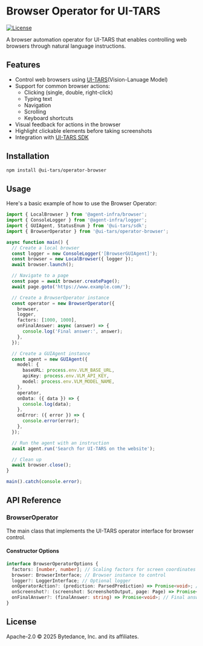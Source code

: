 # Browser Operator for UI-TARS

[![License](https://img.shields.io/badge/License-Apache%202.0-blue.svg)](https://github.com/bytedance/UI-TARS-desktop/LICENSE)

A browser automation operator for UI-TARS that enables controlling web browsers through natural language instructions.

## Features

- Control web browsers using [UI-TARS](https://github.com/bytedance/UI-TARS)(Vision-Lanuage Model)
- Support for common browser actions:
  - Clicking (single, double, right-click)
  - Typing text
  - Navigation
  - Scrolling
  - Keyboard shortcuts
- Visual feedback for actions in the browser
- Highlight clickable elements before taking screenshots
- Integration with [UI-TARS SDK](https://github.com/bytedance/UI-TARS-desktop/blob/main/docs/sdk.md)

## Installation

```bash
npm install @ui-tars/operator-browser
```

## Usage

Here's a basic example of how to use the Browser Operator:

```typescript
import { LocalBrowser } from '@agent-infra/browser';
import { ConsoleLogger } from '@agent-infra/logger';
import { GUIAgent, StatusEnum } from '@ui-tars/sdk';
import { BrowserOperator } from '@ui-tars/operator-browser';

async function main() {
  // Create a local browser
  const logger = new ConsoleLogger('[BrowserGUIAgent]');
  const browser = new LocalBrowser({ logger });
  await browser.launch();

  // Navigate to a page
  const page = await browser.createPage();
  await page.goto('https://www.example.com/');

  // Create a BrowserOperator instance
  const operator = new BrowserOperator({
    browser,
    logger,
    factors: [1000, 1000],
    onFinalAnswer: async (answer) => {
      console.log('Final answer:', answer);
    },
  });

  // Create a GUIAgent instance
  const agent = new GUIAgent({
    model: {
      baseURL: process.env.VLM_BASE_URL,
      apiKey: process.env.VLM_API_KEY,
      model: process.env.VLM_MODEL_NAME,
    },
    operator,
    onData: ({ data }) => {
      console.log(data);
    },
    onError: ({ error }) => {
      console.error(error);
    },
  });

  // Run the agent with an instruction
  await agent.run('Search for UI-TARS on the website');

  // Clean up
  await browser.close();
}

main().catch(console.error);
```

## API Reference

### BrowserOperator

The main class that implements the UI-TARS operator interface for browser control.

#### Constructor Options

```typescript
interface BrowserOperatorOptions {
  factors: [number, number]; // Scaling factors for screen coordinates
  browser: BrowserInterface; // Browser instance to control
  logger?: LoggerInterface; // Optional logger
  onOperatorAction?: (prediction: ParsedPrediction) => Promise<void>; // Action callback
  onScreenshot?: (screenshot: ScreenshotOutput, page: Page) => Promise<void>; // Screenshot callback
  onFinalAnswer?: (finalAnswer: string) => Promise<void>; // Final answer callback
}
```

## License

Apache-2.0 © 2025 Bytedance, Inc. and its affiliates.